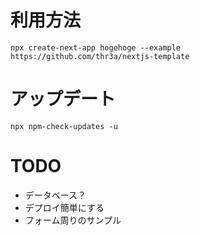 # 利用方法

```
npx create-next-app hogehoge --example https://github.com/thr3a/nextjs-template
```

# アップデート

```
npx npm-check-updates -u
```

# TODO

- データベース？
- デプロイ簡単にする
- フォーム周りのサンプル
